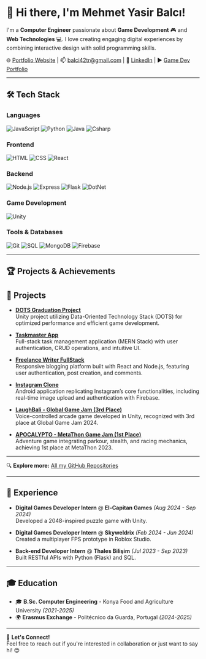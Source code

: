 # 👋 Hi there, I'm Mehmet Yasir Balcı!

I'm a **Computer Engineer** passionate about **Game Development** 🎮 and **Web Technologies** 💻. I love creating engaging digital experiences by combining interactive design with solid programming skills.

🌐 [Portfolio Website](https://yasirbalci.netlify.app/) | 📫 [balci42tr@gmail.com](mailto:balci42tr@gmail.com) | 💼 [LinkedIn](https://tr.linkedin.com/in/mehmet-yasir-balc%C4%B1-583b8b236) | ▶️ [Game Dev Portfolio](https://www.youtube.com/watch?v=xT5o5hoCSzE)

---

## 🛠️ Tech Stack

### Languages
![JavaScript](https://skillicons.dev/icons?i=js)
![Python](https://skillicons.dev/icons?i=python)
![Java](https://skillicons.dev/icons?i=java)
![Csharp](https://skillicons.dev/icons?i=cs)

### Frontend
![HTML](https://skillicons.dev/icons?i=html)
![CSS](https://skillicons.dev/icons?i=css)
![React](https://skillicons.dev/icons?i=react)

### Backend
![Node.js](https://skillicons.dev/icons?i=nodejs)
![Express](https://skillicons.dev/icons?i=express)
![Flask](https://skillicons.dev/icons?i=flask)
![DotNet](https://skillicons.dev/icons?i=dotnet)

### Game Development
![Unity](https://skillicons.dev/icons?i=unity)

### Tools & Databases
![Git](https://skillicons.dev/icons?i=git)
![SQL](https://skillicons.dev/icons?i=mysql)
![MongoDB](https://skillicons.dev/icons?i=mongodb)
![Firebase](https://skillicons.dev/icons?i=firebase)

---

## 🏆 Projects & Achievements

## 🚀 Projects

- **[DOTS Graduation Project](https://github.com/PCopath/DOTS_GraduationProject)**  
  Unity project utilizing Data-Oriented Technology Stack (DOTS) for optimized performance and efficient game development.

- **[Taskmaster App](https://github.com/PCopath/taskmaster-app)**  
  Full-stack task management application (MERN Stack) with user authentication, CRUD operations, and intuitive UI.

- **[Freelance Writer FullStack](https://github.com/PCopath/Freelance-Writer-FullStack)**  
  Responsive blogging platform built with React and Node.js, featuring user authentication, post creation, and comments.

- **[Instagram Clone](https://github.com/PCopath/insta-clone-android-studio-firebase)**  
  Android application replicating Instagram’s core functionalities, including real-time image upload and authentication with Firebase.

- **[LaughBali - Global Game Jam (3rd Place)](https://github.com/PCopath/LaughBali)**  
  Voice-controlled arcade game developed in Unity, recognized with 3rd place at Global Game Jam 2024.

- **[APOCALYPTO - MetaThon Game Jam (1st Place)](https://github.com/PCopath/APOCALYPTO)**  
  Adventure game integrating parkour, stealth, and racing mechanics, achieving 1st place at MetaThon 2023.

---

🔍 **Explore more:** [All my GitHub Repositories](https://github.com/PCopath?tab=repositories)

---

## 💼 Experience

- **Digital Games Developer Intern** @ **El-Capitan Games** _(Aug 2024 - Sep 2024)_  
  Developed a 2048-inspired puzzle game with Unity.

- **Digital Games Developer Intern** @ **Skyweldrix** _(Feb 2024 - Jun 2024)_  
  Created a multiplayer FPS prototype in Roblox Studio.

- **Back-end Developer Intern** @ **Thales Bilişim** _(Jul 2023 - Sep 2023)_  
  Built RESTful APIs with Python (Flask) and SQL.

---

## 🎓 Education

- 🎓 **B.Sc. Computer Engineering** - Konya Food and Agriculture University _(2021-2025)_  
- 🌍 **Erasmus Exchange** - Politécnico da Guarda, Portugal _(2024-2025)_

---

📩 **Let's Connect!**  
Feel free to reach out if you're interested in collaboration or just want to say hi! 😊
